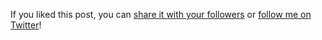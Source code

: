 If you liked this post, you can
<a href="https://twitter.com/intent/tweet?url={{ site.url }}{{ page.url }}&text={{ page.title }}&via=wangjiezhe" target="_blank">share it with your followers</a>
or
<a href="https://twitter.com/wangjiezhe">follow me on Twitter</a>!
